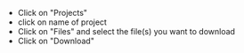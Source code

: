 * Click on "Projects"  
* click on name of project
* Click on "Files" and select the file(s) you want to download
* Click on "Download"